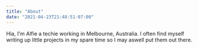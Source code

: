```yaml
---
title: "About"
date: "2021-04-23T21:48:51-07:00"
---
```


Hia, I'm Alfie a techie working in Melbourne, Australia. I often find myself writing up little projects in my spare time so I may aswell put them out there.
